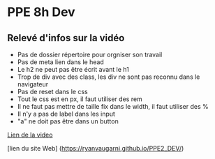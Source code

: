 # PPE 8h Dev

## Relevé d'infos sur la vidéo

* Pas de dossier répertoire pour orgniser son travail
* Pas de meta lien dans le head
* Le h2 ne peut pas être écrit avant le h1
* Trop de div avec des class, les div ne sont pas reconnu dans le navigateur
* Pas de reset dans le css
* Tout le css est en px, il faut utiliser des rem
* Il ne faut pas mettre de taille fix dans le width, il faut utiliser des %
* Il n'y a pas de label dans les input
* "a" ne doit pas être dans un button

[Lien de la video](https://www.youtube.com/watch?v=CQZxeoQeo5c)

[lien du site Web] (https://ryanvaugarni.github.io/PPE2_DEV/)

